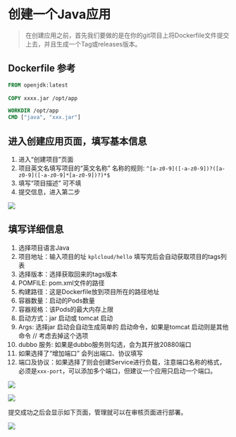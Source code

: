 # 创建一个Java应用

> 在创建应用之前，首先我们要做的是在你的git项目上将Dockerfile文件提交上去，并且生成一个Tag或releases版本。

## Dockerfile 参考

```dockerfile
FROM openjdk:latest
        
COPY xxxx.jar /opt/app

WORKDIR /opt/app
CMD ["java", "xxx.jar"]
```

## 进入创建应用页面，填写基本信息

1. 进入“创建项目”页面
2. 项目英文名填写项目的“英文名称” 名称的规则: `^[a-z0-9]([-a-z0-9])?([a-z0-9]([-a-z0-9]*[a-z0-9])?)*$`
3. 填写“项目描述” 可不填
4. 提交信息，进入第二步

![](http://source.qiniu.cnd.nsini.com/images/2019/08/6c/1d/1b/20190801-63ecd24bd0d2be4f16599f271d46c492.jpeg?imageView2/2/w/1280/interlace/0/q/80)

## 填写详细信息

1. 选择项目语言Java
2. 项目地址：输入项目的址 `kplcloud/hello` 填写完后会自动获取项目的tags列表
3. 选择版本：选择获取回来的tags版本
4. POMFILE: pom.xml文件的路径
5. 构建路径：这是Dockerfile放到项目所在的路径地址
6. 容器数量：启动的Pods数量
7. 容器规格：该Pods的最大内存上限
8. 启动方式：jar 启动或 tomcat 启动
9. Args: 选择jar 启动会自动生成简单的 启动命令，如果是tomcat 启动则是其他命令 // 考虑去掉这个选项
10. dubbo 服务: 如果是dubbo服务则勾选，会为其开放20880端口
11. 如果选择了“增加端口” 会列出端口、协议填写
12. 端口及协议：如果选择了则会创建Service进行负载，注意端口名称的格式，必须是`xxx-port`，可以添加多个端口，但建议一个应用只启动一个端口。

![](http://source.qiniu.cnd.nsini.com/images/2019/08/e2/e7/53/20190808-643681da2d833042597738d5e7ae2b8f.jpeg?imageView2/2/w/1280/interlace/0/q/80)

![](http://source.qiniu.cnd.nsini.com/images/2019/08/72/ee/ca/20190801-04373694ed64af40c9cdafa9ee372b75.jpeg?imageView2/2/w/1280/interlace/0/q/80)

提交成功之后会显示如下页面，管理就可以在审核页面进行部署。

![](http://source.qiniu.cnd.nsini.com/images/2019/08/63/d9/1e/20190801-559cc5e18caee1381f6a7d4cd90637be.jpeg?imageView2/2/w/1280/interlace/0/q/80)

